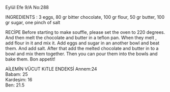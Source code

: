 Eylül Efe 9/A No:288
   
   
INGREDIENTS :
3 eggs,
80 gr bitter chocolate,
100 gr flour,
50 gr butter,
100 gr sugar,
one pinch of salt 

RECİPE
Before starting to make souffle, please set the oven to 220 degrees. And then melt the chocolate and butter in a teflon pan. When they melt , add flour in it and mix it. Add eggs and sugar in an another bowl and beat them. And add salt. After that add the melted chocolate and butter in to a bowl and mix them together. Then you can pour them into the bowls and bake them. Bon appetit!




AİLEMİN VÜCUT KiTLE ENDEKSİ
Annem:24    
Babam: 25    
Kardeşim: 16    
Ben: 21.5    
